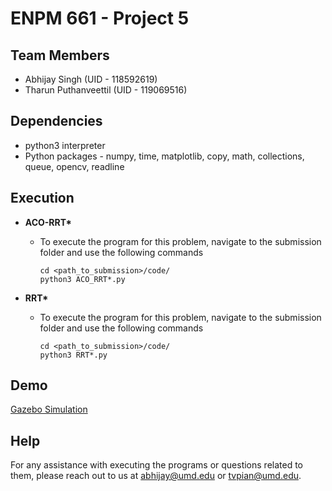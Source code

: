 # ENPM 661 - Project 5

## Team Members
* Abhijay Singh (UID - 118592619)
* Tharun Puthanveettil (UID - 119069516)

## Dependencies

* python3 interpreter
* Python packages - numpy, time, matplotlib, copy, math, collections, queue, opencv, readline

## Execution

* **ACO-RRT\*** 
    
    - To execute the program for this problem, navigate to the submission folder and use the following commands
        ```
        cd <path_to_submission>/code/
        python3 ACO_RRT*.py
        ```

* **RRT\*** 
    - To execute the program for this problem, navigate to the submission folder and use the following commands
        ```
        cd <path_to_submission>/code/
        python3 RRT*.py
        ```

## Demo
[Gazebo Simulation](https://github.com/tvpian/ACO-RRT-Star/assets/41953267/0e1b2b2b-8662-4029-b523-8698b820a244)


## Help
For any assistance with executing the programs or questions related to them, please reach out to us at abhijay@umd.edu or tvpian@umd.edu.
